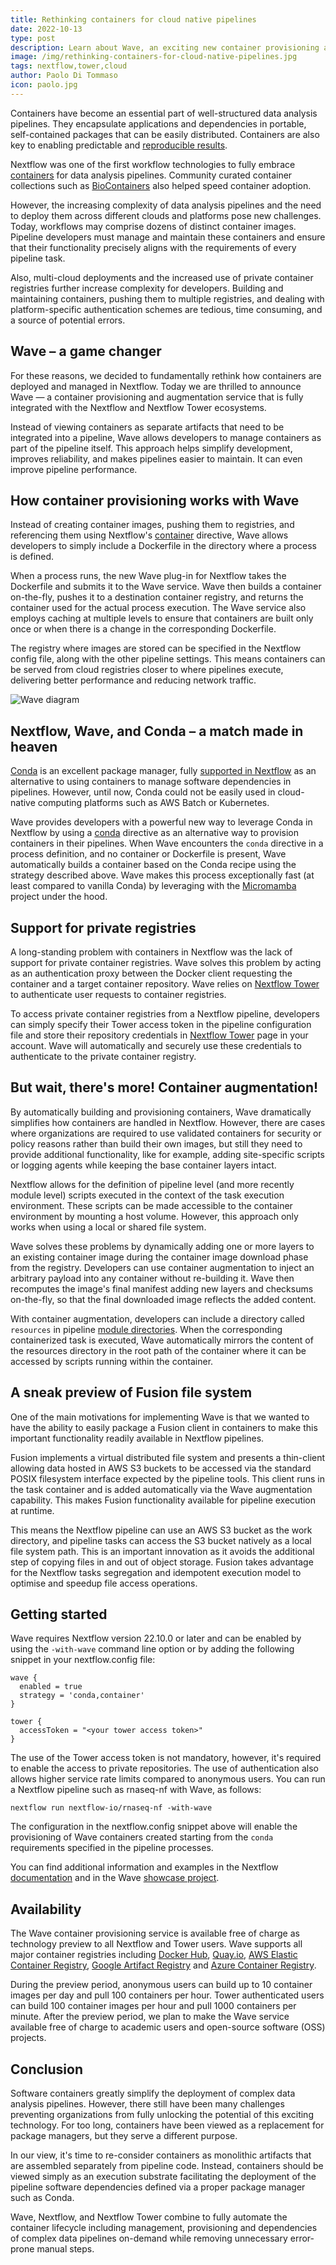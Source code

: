 ```yaml
---
title: Rethinking containers for cloud native pipelines
date: 2022-10-13
type: post
description: Learn about Wave, an exciting new container provisioning and augmentation service that is fully integrated with the Nextflow and Nextflow Tower ecosystems. Wave will change the way you think about provisioning and managing containers!
image: /img/rethinking-containers-for-cloud-native-pipelines.jpg
tags: nextflow,tower,cloud
author: Paolo Di Tommaso
icon: paolo.jpg
---
```


Containers have become an essential part of well-structured data analysis pipelines. They encapsulate applications and dependencies in portable, self-contained packages that can be easily distributed. Containers are also key to enabling predictable and [reproducible results](https://www.nature.com/articles/nbt.3820).

Nextflow was one of the first workflow technologies to fully embrace [containers](https://www.nextflow.io/blog/2014/using-docker-in-hpc-cluster.html) for data analysis pipelines. Community curated container collections such as [BioContainers](https://biocontainers.pro/) also helped speed container adoption.

However, the increasing complexity of data analysis pipelines and the need to deploy them across different clouds and platforms pose new challenges. Today, workflows may comprise dozens of distinct container images. Pipeline developers must manage and maintain these containers and ensure that their functionality precisely aligns with the requirements of every pipeline task.

Also, multi-cloud deployments and the increased use of private container registries further increase complexity for developers. Building and maintaining containers, pushing them to multiple registries, and dealing with platform-specific authentication schemes are tedious, time consuming, and a source of potential errors.

## Wave – a game changer

For these reasons, we decided to fundamentally rethink how containers are deployed and managed in Nextflow. Today we are thrilled to announce Wave — a container provisioning and augmentation service that is fully integrated with the Nextflow and Nextflow Tower ecosystems.

Instead of viewing containers as separate artifacts that need to be integrated into a pipeline, Wave allows developers to manage containers as part of the pipeline itself. This approach helps simplify development, improves reliability, and makes pipelines easier to maintain. It can even improve pipeline performance.

## How container provisioning works with Wave

Instead of creating container images, pushing them to registries, and referencing them using Nextflow's [container](https://www.nextflow.io/docs/latest/process.html#container) directive, Wave allows developers to simply include a Dockerfile in the directory where a process is defined.

When a process runs, the new Wave plug-in for Nextflow takes the Dockerfile and submits it to the Wave service. Wave then builds a container on-the-fly, pushes it to a destination container registry, and returns the container used for the actual process execution. The Wave service also employs caching at multiple levels to ensure that containers are built only once or when there is a change in the corresponding Dockerfile.

The registry where images are stored can be specified in the Nextflow config file, along with the other pipeline settings. This means containers can be served from cloud registries closer to where pipelines execute, delivering better performance and reducing network traffic.

![Wave diagram](/img/wave-diagram.png)

## Nextflow, Wave, and Conda – a match made in heaven

[Conda](https://conda.io/) is an excellent package manager, fully [supported in Nextflow](https://www.nextflow.io/blog/2018/conda-support-has-landed.html) as an alternative to using containers to manage software dependencies in pipelines. However, until now, Conda could not be easily used in cloud-native computing platforms such as AWS Batch or Kubernetes.

Wave provides developers with a powerful new way to leverage Conda in Nextflow by using a [conda](https://www.nextflow.io/docs/latest/process.html#conda) directive as an alternative way to provision containers in their pipelines. When Wave encounters the `conda` directive in a process definition, and no container or Dockerfile is present, Wave automatically builds a container based on the Conda recipe using the strategy described above. Wave makes this process exceptionally fast (at least compared to vanilla Conda) by leveraging with the [Micromamba](https://github.com/mamba-org/mamba) project under the hood.

## Support for private registries

A long-standing problem with containers in Nextflow was the lack of support for private container registries. Wave solves this problem by acting as an authentication proxy between the Docker client requesting the container and a target container repository. Wave relies on [Nextflow Tower](https://seqera.io/tower/) to authenticate user requests to container registries.

To access private container registries from a Nextflow pipeline, developers can simply specify their Tower access token in the pipeline configuration file and store their repository credentials in [Nextflow Tower](https://help.tower.nf/22.2/credentials/overview/) page in your account. Wave will automatically and securely use these credentials to authenticate to the private container registry.

## But wait, there's more! Container augmentation!

By automatically building and provisioning containers, Wave dramatically simplifies how containers are handled in Nextflow. However, there are cases where organizations are required to use validated containers for security or policy reasons rather than build their own images, but still they need to provide additional functionality, like for example, adding site-specific scripts or logging agents while keeping the base container layers intact.

Nextflow allows for the definition of pipeline level (and more recently module level) scripts executed in the context of the task execution environment. These scripts can be made accessible to the container environment by mounting a host volume. However, this approach only works when using a local or shared file system.

Wave solves these problems by dynamically adding one or more layers to an existing container image during the container image download phase from the registry. Developers can use container augmentation to inject an arbitrary payload into any container without re-building it. Wave then recomputes the image's final manifest adding new layers and checksums on-the-fly, so that the final downloaded image reflects the added content.

With container augmentation, developers can include a directory called `resources` in pipeline [module directories](https://www.nextflow.io/docs/latest/dsl2.html#module-directory). When the corresponding containerized task is executed, Wave automatically mirrors the content of the resources directory in the root path of the container where it can be accessed by scripts running within the container.

## A sneak preview of Fusion file system

One of the main motivations for implementing Wave is that we wanted to have the ability to easily package a Fusion client in containers to make this important functionality readily available in Nextflow pipelines.

Fusion implements a virtual distributed file system and presents a thin-client allowing data hosted in AWS S3 buckets to be accessed via the standard POSIX filesystem interface expected by the pipeline tools. This client runs in the task container and is added automatically via the Wave augmentation capability. This makes Fusion functionality available for pipeline execution at runtime.

This means the Nextflow pipeline can use an AWS S3 bucket as the work directory, and pipeline tasks can access the S3 bucket natively as a local file system path. This is an important innovation as it avoids the additional step of copying files in and out of object storage. Fusion takes advantage for the Nextflow tasks segregation and idempotent execution model to optimise and speedup file access operations.

## Getting started

Wave requires Nextflow version 22.10.0 or later and can be enabled by using the `-with-wave` command line option or by adding the following snippet in your nextflow.config file:

```
wave {
  enabled = true
  strategy = 'conda,container'
}

tower {
  accessToken = "<your tower access token>"
}
```

The use of the Tower access token is not mandatory, however, it's required to enable the access to private repositories. The use of authentication also allows higher service rate limits compared to anonymous users. You can run a Nextflow pipeline such as rnaseq-nf with Wave, as follows:

```
nextflow run nextflow-io/rnaseq-nf -with-wave
```

The configuration in the nextflow.config snippet above will enable the provisioning of Wave containers created starting from the `conda` requirements specified in the pipeline processes.

You can find additional information and examples in the Nextflow [documentation](https://www.nextflow.io/docs/latest/wave.html) and in the Wave [showcase project](https://github.com/seqeralabs/wave-showcase).

## Availability

The Wave container provisioning service is available free of charge as technology preview to all Nextflow and Tower users. Wave supports all major container registries including [Docker Hub](https://hub.docker.com/), [Quay.io](https://quay.io/), [AWS Elastic Container Registry](https://aws.amazon.com/ecr/), [Google Artifact Registry](https://cloud.google.com/artifact-registry) and [Azure Container Registry](https://azure.microsoft.com/en-us/products/container-registry/).

During the preview period, anonymous users can build up to 10 container images per day and pull 100 containers per hour. Tower authenticated users can build 100 container images per hour and pull 1000 containers per minute. After the preview period, we plan to make the Wave service available free of charge to academic users and open-source software (OSS) projects.

## Conclusion

Software containers greatly simplify the deployment of complex data analysis pipelines. However, there still have been many challenges preventing organizations from fully unlocking the potential of this exciting technology. For too long, containers have been viewed as a replacement for package managers, but they serve a different purpose.

In our view, it's time to re-consider containers as monolithic artifacts that are assembled separately from pipeline code. Instead, containers should be viewed simply as an execution substrate facilitating the deployment of the pipeline software dependencies defined via a proper package manager such as Conda.

Wave, Nextflow, and Nextflow Tower combine to fully automate the container lifecycle including management, provisioning and dependencies of complex data pipelines on-demand while removing unnecessary error-prone manual steps.
